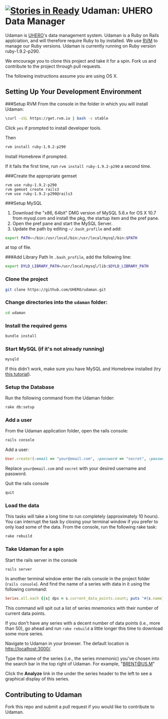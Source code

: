 [![Stories in Ready](https://badge.waffle.io/UHERO/udaman.png?label=ready&title=Ready)](https://waffle.io/UHERO/udaman)
Udaman: UHERO Data Manager
======

Udaman is [UHERO](http://uhero.hawaii.edu)'s data management system. Udaman is a Ruby on Rails applciation, and will therefore require Ruby to by installed. We use [RVM](https://rvm.io/) to manage our Ruby versions. Udaman is currently running on Ruby version ruby-1.9.2-p290.

We encourage you to clone this project and take it for a spin. Fork us and contribute to the project through pull requests.

The following instructions assume you are using OS X.

Setting Up Your Development Environment
----

###Setup RVM
From the console in the folder in which you will install Udaman:
```bash
\curl -sSL https://get.rvm.io | bash -s stable
```
Click `yes` if prompted to install developer tools.

Then
```bash
rvm install ruby-1.9.2-p290
```
Install Homebrew if prompted.

If it fails the first time, run `rvm install ruby-1.9.2-p290` a second time.

###Create the appropriate gemset
```
rvm use ruby-1.9.2-p290
rvm gemset create rails3
rvm use ruby-1.9.2-p290@rails3
```

###Setup MySQL
1. Download the "x86, 64bit" DMG version of MySQL 5.6.x for OS X 10.7 from mysql.com and install the pkg, the startup item and the pref pane.
2. Open the pref pane and start the MySQL Server.
3. Update the path by editing `~/.bash_profile` and add:
```bash
export PATH=~/bin:/usr/local/bin:/usr/local/mysql/bin:$PATH
```
at top of file.

###Add Library Path
In `.bash_profile`, add the following line:
```bash
export DYLD_LIBRARY_PATH=/usr/local/mysql/lib:$DYLD_LIBRARY_PATH
```

### Clone the project
```bash
git clone https://github.com/UHERO/udaman.git
```

### Change directories into the `udaman` folder:
```bash
cd udaman
```

### Install the required gems
```bash
bundle install
```

### Start MySQL (if it's not already running)
```bash
mysqld
```
If this didn't work, make sure you have MySQL and Homebrew installed (try [this tutorial](http://benjsicam.me/blog/how-to-install-mysql-on-mac-os-x-using-homebrew-tutorial/)).

### Setup the Database 
Run the following command from the Udaman folder:
```bash
rake db:setup
```

### Add a user
From the Udaman application folder, open the rails console:
```bash
rails console
```

Add a user:
```ruby
User.create!(:email => "your@email.com", :password => "secret", :password_confirmation => "secret")
```
Replace `your@email.com` and `secret` with your desired username and password.

Quit the rails console
```ruby
quit
```

### Load the data
This tasks will take a long time to run completely (approximately 10 hours). You can interrupt the task by closing your terminal window if you prefer to only load some of the data. From the console, run the following rake task:
```bash
rake rebuild
```


### Take Udaman for a spin
Start the rails server in the console
```bash
rails server
```

In another terminal window enter the rails console in the project folder (`rails console`). And find the name of a series with data in it using the following command:
```ruby
Series.all.each {|s| dps = s.current_data_points.count; puts "#{s.name}, #{dps}" if dps > 0};0
```
This command will spit out a list of series mnemonics with their number of current data points.

If you don't have any series with a decent number of data points (i.e., more than 50), go ahead and run `rake rebuild` a little longer this time to download some more series.

Navigate to Udaman in your browser. The default location is [http://localhost:3000/](http://localhost:3000/).

Type the name of the series (i.e., the series mnemonic) you've chosen into the search bar in the top right of Udaman. For example, "BRENT@US.M"

Click the **Analyze** link in the under the series header to the left to see a graphical display of this series.

Contributing to Udaman
---
Fork this repo and submit a pull request if you would like to contribute to Udaman.
